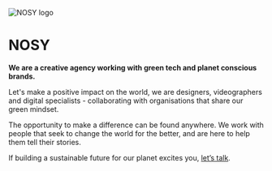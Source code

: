 ![NOSY logo](/assets/images/electrocat.png)

# NOSY

**We are a creative agency working with green tech and planet conscious brands.**

Let's make a positive impact on the world, we are designers, videographers and digital specialists - collaborating with organisations that share our green mindset.

The opportunity to make a difference can be found anywhere. We work with people that seek to change the world for the better, and are here to help them tell their stories.

If building a sustainable future for our planet excites you, [let’s talk](https://nosy.agency/).